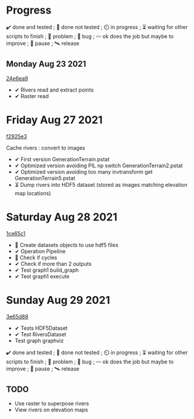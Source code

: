 # Progress

✔️ done and tested ; 🔨 done not tested ; ⏲️ in progress ; ⏳ waiting for other scripts to finish ; 🚩 problem ; 🐛 bug ; 〰️ ok does the job but maybe to improve ; 🛑 pause ; 🛰️ release
## Monday Aug 23 2021
[24e6ea9](https://github.com/Rob174/GenerationTerrain/tree/24e6ea92df7289ef404dfca2929ca113fd54e3a6)

- ✔ Rivers read and extract points 
- ✔ Raster read

# Friday Aug 27 2021
[f2925e3](https://github.com/Rob174/GenerationTerrain/tree/f2925e35c026f099b39c03ccb451b252e61da8cb)

Cache rivers : convert to images

- ✔ First version GenerationTerrain.pstat
- ✔ Optimized version avoiding PIL np switch GenerationTerrain2.pstat
- ✔ Optimized version avoiding too many invtransform get GenerationTerrain5.pstat
- ⏳ Dump rivers into HDF5 dataset (stored as images matching elevation map locations)

# Saturday Aug 28 2021
[1ce65c1](https://github.com/Rob174/GenerationTerrain/tree/1ce65c198794006569cb0a9d1ad39a959db4dfcd)

- 🔨 Create datasets objects to use hdf5 files 
- ✔ Operation Pipeline
- 🔨 Check if cycles
- ✔ Check if more than 2 outputs
- ✔ Test graph1 build_graph
- ✔ Test graph1 execute

# Sunday Aug 29 2021
[3e65d88](https://github.com/Rob174/GenerationTerrain/tree/3e65d888bb268ee44430b0119a3c81652bdb2a66)

- ✔ Tests HDF5Dataset
- ✔ Test RiversDataset
- Test graph graphviz

✔️ done and tested ; 🔨 done not tested ; ⏲️ in progress ; ⏳ waiting for other scripts to finish ; 🚩 problem ; 🐛 bug ; 〰️ ok does the job but maybe to improve ; 🛑 pause ; 🛰️ release

## TODO

- Use raster to superpose rivers
- View rivers on elevation maps